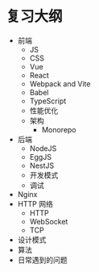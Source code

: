 # 复习大纲

* 前端
  * JS
  * CSS
  * Vue
  * React
  * Webpack and Vite
  * Babel
  * TypeScript
  * 性能优化
  * 架构
    * Monorepo
* 后端
  * NodeJS
  * EggJS
  * NestJS
  * 开发模式
  * 调试
* Nginx
* HTTP 网络
  * HTTP
  * WebSocket
  * TCP
* 设计模式
* 算法
* 日常遇到的问题
